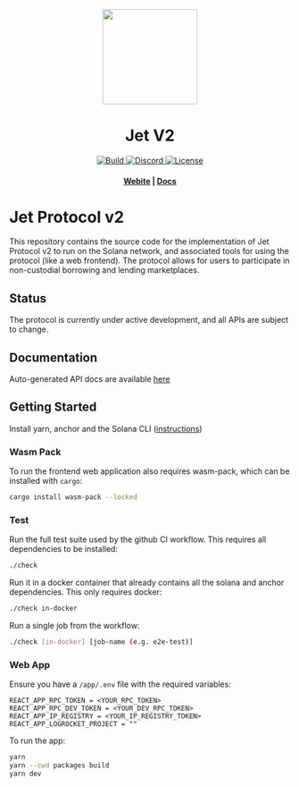 <div align="center">
  <img height="170" src="https://293354890-files.gitbook.io/~/files/v0/b/gitbook-legacy-files/o/assets%2F-M_72skN1dye71puMdjs%2F-Miqzl5oK1cXXAkARfER%2F-Mis-yeKp1Krh7JOFzQG%2Fjet_logomark_color.png?alt=media&token=0b8dfc84-37d7-455d-9dfd-7bb59cee5a1a" />

  <h1>Jet V2</h1>

  <p>
    <a target="_blank" href="https://github.com/jet-lab/jet-v2/actions/workflows/check.yml">
      <img alt="Build" src="https://github.com/jet-lab/jet-v2/actions/workflows/check.yml/badge.svg" />
    </a>
    <a target="_blank" href="https://discord.com/channels/880316176612343891">
      <img alt="Discord" src="https://img.shields.io/discord/833805114602291200?color=blueviolet" />
    </a>
    <a target="_blank" href="https://opensource.org/licenses/AGPL-3.0">
      <img alt="License" src="https://img.shields.io/badge/license-AGPL--3.0--or--later-blue" />
    </a>
  </p>

  <h4>
    <a target="_blank" href="https://jetprotocol.io">Webite</a>
    |
    <a target="_blank" href="https://docs.jetprotocol.io">Docs</a>
  </h4>
</div>

# Jet Protocol v2

This repository contains the source code for the implementation of Jet Protocol v2 to run on the Solana network,
and associated tools for using the protocol (like a web frontend). The protocol allows for users to participate in 
non-custodial borrowing and lending marketplaces.

## Status

The protocol is currently under active development, and all APIs are subject to change.

## Documentation

Auto-generated API docs are available [here](https://jet-lab.github.io/jet-v2/)

## Getting Started

Install yarn, anchor and the Solana CLI ([instructions](https://www.anchor-lang.com/docs/installation))

### Wasm Pack

To run the frontend web application also requires wasm-pack, which can be installed with `cargo`:

```bash
cargo install wasm-pack --locked
```

### Test

Run the full test suite used by the github CI workflow. This requires all dependencies to be installed:
```bash
./check
```

Run it in a docker container that already contains all the solana and anchor dependencies. This only requires docker:
```bash
./check in-docker
```

Run a single job from the workflow:
```bash
./check [in-docker] [job-name (e.g. e2e-test)]
```

### Web App

Ensure you have a `/app/.env` file with the required variables:
```
REACT_APP_RPC_TOKEN = <YOUR_RPC_TOKEN>
REACT_APP_RPC_DEV_TOKEN = <YOUR_DEV_RPC_TOKEN>
REACT_APP_IP_REGISTRY = <YOUR_IP_REGISTRY_TOKEN>
REACT_APP_LOGROCKET_PROJECT = ""
```

To run the app:

```bash
yarn
yarn --cwd packages build
yarn dev
```